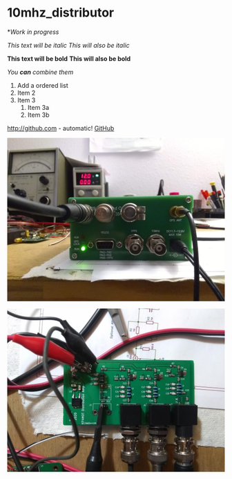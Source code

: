 # 10mhz_distributor
**Work in progress*

*This text will be italic*
_This will also be italic_

**This text will be bold**
__This will also be bold__

_You **can** combine them_

1. Add a ordered list
1. Item 2
1. Item 3
   1. Item 3a
   1. Item 3b


http://github.com - automatic!
[GitHub](http://github.com)

[comment]: # (This actually is the most platform independent comment/needs blank line before)

![Completed](https://github.com/kf4mot/10mhz_distributor/blob/master/images/finished-gpsdo.jpg)

![BoardTop](https://github.com/kf4mot/10mhz_distributor/blob/master/images/board-assy-top.jpg)
